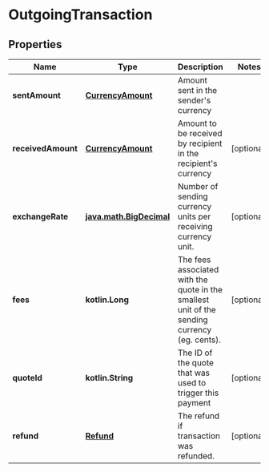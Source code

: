 
# OutgoingTransaction

## Properties
| Name | Type | Description | Notes |
| ------------ | ------------- | ------------- | ------------- |
| **sentAmount** | [**CurrencyAmount**](CurrencyAmount.md) | Amount sent in the sender&#39;s currency |  |
| **receivedAmount** | [**CurrencyAmount**](CurrencyAmount.md) | Amount to be received by recipient in the recipient&#39;s currency |  [optional] |
| **exchangeRate** | [**java.math.BigDecimal**](java.math.BigDecimal.md) | Number of sending currency units per receiving currency unit. |  [optional] |
| **fees** | **kotlin.Long** | The fees associated with the quote in the smallest unit of the sending currency (eg. cents). |  [optional] |
| **quoteId** | **kotlin.String** | The ID of the quote that was used to trigger this payment |  [optional] |
| **refund** | [**Refund**](Refund.md) | The refund if transaction was refunded. |  [optional] |



